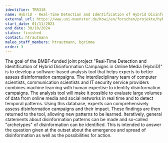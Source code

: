 ```yaml
---
identifier: TRR318
name: HybriD - Real-Time Detection and Identification of Hybrid Disinformation Campaigns in Online Media
external_url: https://www.uni-muenster.de/Kowi/en/forschen/projekte/hybrid.html
start_date: 01/11/2023
end_date: 30/10/2024
status: finished
contact: htrautmann
maleo_staff_members: htrautmann, bgrimme
order: 3
---
```

The goal of the BMBF-funded joint project "Real-Time Detection and Identification of Hybrid Disinformation Campaigns in Online Media (HybriD)" is to develop a software-based analysis tool that helps experts to better assess disinformation campaigns. The interdisciplinary team of computer scientists, communication scientists and IT security service providers combines machine learning with human expertise to identify disinformation campaigns. The analysis tool will make it possible to evaluate large volumes of data from online media and social networks in real time and to detect temporal patterns. Using this database, experts can comprehensively assess disinformation campaigns and their impact. These findings are then returned to the tool, allowing new patterns to be learned. Iteratively, general statements about disinformation patterns can be made and so-called "archetypes" of disinformation can be identified. This is intended to answer the question given at the outset about the emergence and spread of disinformation as well as the possibilities for action.
